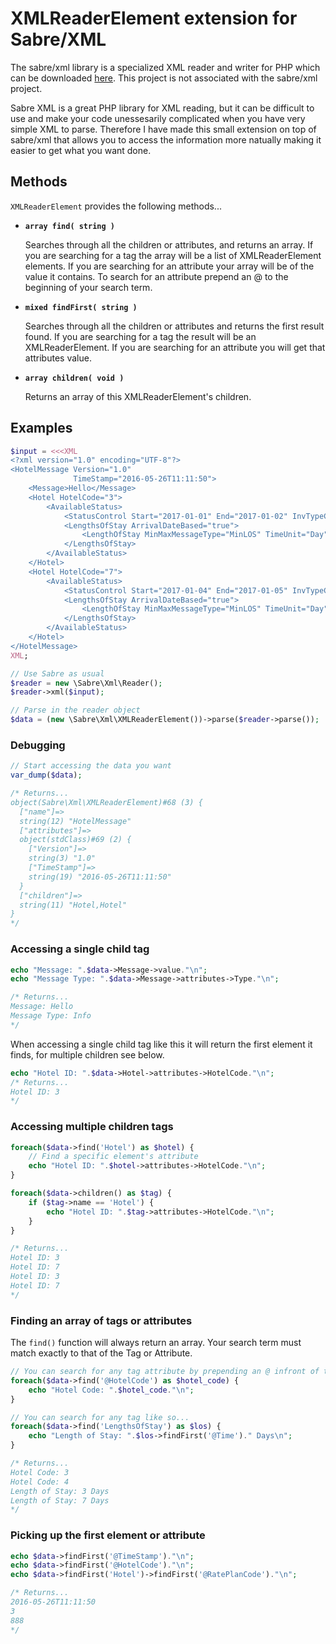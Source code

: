 XMLReaderElement extension for Sabre/XML
=========

The sabre/xml library is a specialized XML reader and writer for PHP which can be downloaded [here](http://sabre.io/xml/). This project is not associated with the sabre/xml project.

Sabre XML is a great PHP library for XML reading, but it can be difficult to use and make your code unessesarily complicated when you have very simple XML to parse. Therefore I have made this small extension on top of sabre/xml that allows you to access the information more natually making it easier to get what you want done.




## Methods

```XMLReaderElement``` provides the following methods...

* **```array find( string )```**

  Searches through all the children or attributes, and returns an array. If you are searching for a tag the array will be a list of XMLReaderElement elements. If you are searching for an attribute your array will be of the value it contains. To search for an attribute prepend an @ to the beginning of your search term.

* **```mixed findFirst( string )```**

  Searches through all the children or attributes and returns the first result found. If you are searching for a tag the result will be an XMLReaderElement. If you are searching for an attribute you will get that attributes value.

* **```array children( void )```**

  Returns an array of this XMLReaderElement's children.

## Examples

```php
$input = <<<XML
<?xml version="1.0" encoding="UTF-8"?>
<HotelMessage Version="1.0"
              TimeStamp="2016-05-26T11:11:50">
    <Message>Hello</Message>
    <Hotel HotelCode="3">
        <AvailableStatus>
            <StatusControl Start="2017-01-01" End="2017-01-02" InvTypeCode="999" RatePlanCode="888" />
            <LengthsOfStay ArrivalDateBased="true">
                <LengthOfStay MinMaxMessageType="MinLOS" TimeUnit="Day" Time="3" />
            </LengthsOfStay>
        </AvailableStatus>
    </Hotel>
    <Hotel HotelCode="7">
        <AvailableStatus>
            <StatusControl Start="2017-01-04" End="2017-01-05" InvTypeCode="111" RatePlanCode="444" />
            <LengthsOfStay ArrivalDateBased="true">
                <LengthOfStay MinMaxMessageType="MinLOS" TimeUnit="Day" Time="7" />
            </LengthsOfStay>
        </AvailableStatus>
    </Hotel>
</HotelMessage>
XML;

// Use Sabre as usual
$reader = new \Sabre\Xml\Reader();
$reader->xml($input);

// Parse in the reader object
$data = (new \Sabre\Xml\XMLReaderElement())->parse($reader->parse());
```

### Debugging
```php
// Start accessing the data you want
var_dump($data);

/* Returns...
object(Sabre\Xml\XMLReaderElement)#68 (3) {
  ["name"]=>
  string(12) "HotelMessage"
  ["attributes"]=>
  object(stdClass)#69 (2) {
    ["Version"]=>
    string(3) "1.0"
    ["TimeStamp"]=>
    string(19) "2016-05-26T11:11:50"
  }
  ["children"]=>
  string(11) "Hotel,Hotel"
}
*/
```
### Accessing a single child tag

```php
echo "Message: ".$data->Message->value."\n";
echo "Message Type: ".$data->Message->attributes->Type."\n";

/* Returns...
Message: Hello
Message Type: Info
*/
```
When accessing a single child tag like this it will return the first element it finds, for multiple children see below.

```php
echo "Hotel ID: ".$data->Hotel->attributes->HotelCode."\n";
/* Returns...
Hotel ID: 3
*/

```

### Accessing multiple children tags
```php
foreach($data->find('Hotel') as $hotel) {
    // Find a specific element's attribute
    echo "Hotel ID: ".$hotel->attributes->HotelCode."\n";
}

foreach($data->children() as $tag) {
    if ($tag->name == 'Hotel') {
        echo "Hotel ID: ".$tag->attributes->HotelCode."\n";
    }
}

/* Returns...
Hotel ID: 3
Hotel ID: 7
Hotel ID: 3
Hotel ID: 7
*/
```

### Finding an array of tags or attributes

The ```find()``` function will always return an array. Your search term must match exactly to that of the Tag or Attribute.

```php
// You can search for any tag attribute by prepending an @ infront of the attribute's name like so...
foreach($data->find('@HotelCode') as $hotel_code) {
    echo "Hotel Code: ".$hotel_code."\n";
}

// You can search for any tag like so...
foreach($data->find('LengthsOfStay') as $los) {
    echo "Length of Stay: ".$los->findFirst('@Time')." Days\n";
}

/* Returns...
Hotel Code: 3
Hotel Code: 4
Length of Stay: 3 Days
Length of Stay: 7 Days
*/
```

### Picking up the first element or attribute
```php
echo $data->findFirst('@TimeStamp')."\n";
echo $data->findFirst('@HotelCode')."\n";
echo $data->findFirst('Hotel')->findFirst('@RatePlanCode')."\n";

/* Returns...
2016-05-26T11:11:50
3
888
*/
```
